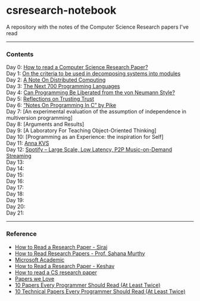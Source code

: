 # csresearch-notebook
A repository with the notes of the Computer Science Research papers I've read

---
### Contents
Day 0: [How to read a Computer Science Research Paper?](howto.md)\
Day 1: [On the criteria to be used in decomposing systems into modules](day1.md)\
Day 2: [A Note On Distributed Computing](day2.md)\
Day 3: [The Next 700 Programming Languages](day3.md)\
Day 4: [Can Programming Be Liberated from the von Neumann Style?](day4.md)\
Day 5: [Reflections on Trusting Trust](day5.md)\
Day 6: [“Notes On Programming In C” by Pike]()\
Day 7: [An experimental evaluation of the assumption of independence in multiversion programming]\
Day 8: [Arguments and Results]\
Day 9: [A Laboratory For Teaching Object-Oriented Thinking]\
Day 10: [Programming as an Experience: the inspiration for Self]\
Day 11: [Anna KVS](https://databeta.wordpress.com/2018/03/09/anna-kvs/)\
Day 12: [Spotify – Large Scale, Low Latency, P2P
Music-on-Demand Streaming](day12.md)\
Day 13: \
Day 14: \
Day 15: \
Day 16: \
Day 17: \
Day 18: \
Day 19: \
Day 20: \
Day 21:

---
### Reference
- [How to Read a Research Paper - Siraj](https://www.youtube.com/watch?v=SHTOI0KtZnU)
- [How to Read Research Papers - Prof. Sahana Murthy](https://www.youtube.com/watch?v=7_oznOE6mVY)
- [Microsoft Academic](https://academic.microsoft.com)
- [How to Read a Research Paper - Keshav](https://blizzard.cs.uwaterloo.ca/keshav/home/Papers/data/07/paper-reading.pdf)
- [How to read a CS research paper](http://www2.cs.uregina.ca/~pwlfong/CS499/reading-paper.pdf)
- [Papers we Love](https://github.com/papers-we-love/papers-we-love)
- [10 Papers Every Programmer Should Read (At Least Twice) ](http://web.archive.org/web/20121024173845/http://blog.objectmentor.com/articles/2009/02/26/10-papers-every-programmer-should-read-at-least-twice)
- [10 Technical Papers Every Programmer Should Read (At Least Twice)](http://blog.fogus.me/2011/09/08/10-technical-papers-every-programmer-should-read-at-least-twice/)

